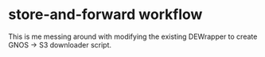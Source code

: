 # store-and-forward workflow

This is me messing around with modifying the existing DEWrapper to
create GNOS -> S3 downloader script.

